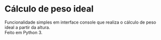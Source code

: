 # Cálculo de peso ideal<br />
Funcionalidade simples em interface console que realiza o cálculo de peso ideal a partir da altura.<br />
Feito em Python 3.

